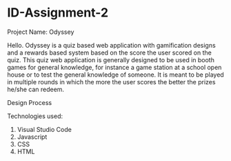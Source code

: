 # ID-Assignment-2

Project Name: Odyssey

Hello. Odyssey is a quiz based web application with gamification designs and a rewards based system based on the score the user scored on the quiz. This quiz web application is generally designed to be used in booth games for general knowledge, for instance a game station at a school open house or to test the general knowledge of someone. It is meant to be played in multiple rounds in which the more the user scores the better the prizes he/she can redeem. 

Design Process


Technologies used:
1. Visual Studio Code
2. Javascript
3. CSS
4. HTML
